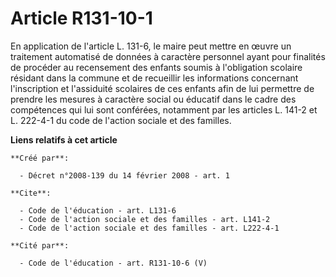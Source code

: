 # Article R131-10-1

En application de l'article L. 131-6, le maire peut mettre en œuvre un traitement automatisé de données à caractère personnel
ayant pour finalités de procéder au recensement des enfants soumis à l'obligation scolaire résidant dans la commune et de
recueillir les informations concernant l'inscription et l'assiduité scolaires de ces enfants afin de lui permettre de prendre
les mesures à caractère social ou éducatif dans le cadre des compétences qui lui sont conférées, notamment par les articles
L. 141-2 et L. 222-4-1 du code de l'action sociale et des familles.

**Liens relatifs à cet article**

	**Créé par**:

	  - Décret n°2008-139 du 14 février 2008 - art. 1

	**Cite**:

	  - Code de l'éducation - art. L131-6
	  - Code de l'action sociale et des familles - art. L141-2
	  - Code de l'action sociale et des familles - art. L222-4-1

	**Cité par**:

	  - Code de l'éducation - art. R131-10-6 (V)
